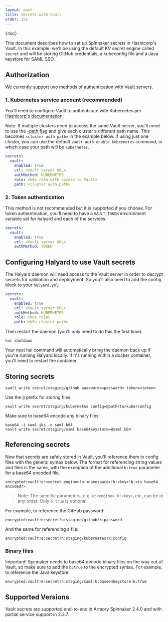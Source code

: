 ```yaml
---
layout: post
title: Secrets with Vault
order: 152
---
```


{:toc}


This document describes how to set up Spinnaker secrets in Hashicorp's Vault. In this example, we'll be using the default KV secret engine called `secret` and will be storing GitHub credentials, a kubeconfig file and a Java keystore for SAML SSO.


## Authorization

We currently support two methods of authentication with Vault servers.

### 1. Kubernetes service account (recommended)

You'll need to configure Vault to authenticate with Kubernetes per [Hashicorp's documentation](https://www.vaultproject.io/docs/auth/kubernetes.html#configuration). 

Note: If multiple clusters need to access the same Vault server, you'll need to use the [-path flag](https://www.vaultproject.io/docs/commands/auth/enable.html#usage) and give each cluster a different path name. This becomes `<cluster auth path>` in the example below. If using just one cluster, you can use the default `vault auth enable kubernetes` command, in which case your path will be `kubernetes`.

```yaml
secrets:
  vault:
    enabled: true
    url: <Vault server URL>
    authMethod: KUBERNETES
    role: <k8s role with access to Vault>
    path: <cluster auth path>
```

### 2. Token authentication

This method is not recommended but it is supported if you choose. For token authentication, you'll need to have a `VAULT_TOKEN` environment variable set for halyard and each of the services.

```yaml
secrets:
  vault:
    enabled: true
    url: <Vault server URL>
    authMethod: TOKEN
```

## Configuring Halyard to use Vault secrets
The Halyard daemon will need access to the Vault server in order to decrypt secrets for validation and deployment. So you'll also need to add the config block to your `halyard.yml`:

```yaml
secrets:
  vault:
    enabled: true
    url: <Vault server URL>
    authMethod: KUBERNETES
    role: <k8s role>
    path: <k8s cluster path>
```
Then restart the daemon (you'll only need to do this the first time):
```
hal shutdown
```
Your next hal command will automatically bring the daemon back up if you're running Halyard locally. If it's running within a docker container, you'll need to restart the container.


## Storing secrets

```
vault write secret/staging/github password=<password> token=<token>
```

Use the `@` prefix for storing files: 

```
vault write secret/staging/kubernetes config=@path/to/kube/config
```

Make sure to base64 encode any binary files:
```
base64 -i saml.jks -o saml.b64
vault write secret/staging/saml base64keystore=@saml.b64
```


## Referencing secrets

Now that secrets are safely stored in Vault, you'll reference them in config files with the general syntax below. The format for referencing string values and files is the same, with the exception of the additional `b:true` parameter for a base64 encoded file.

```
encrypted:vault!e:<secret engine>!n:<namespace>!k:<key>!b:<is base64 encoded?>
```

> Note: The specific parameters, e.g. `e:<engine>`, `k:<key>`, etc, can be in any order. Only `b:true` is optional.


For example, to reference the GitHub password:
```
encrypted:vault!e:secret!n:staging/github!k:password
```

And the same for referencing a file:
```
encrypted:vault!e:secret!n:staging/kubernetes!k:config
```

### Binary files

Important! Spinnaker needs to base64 decode binary files on the way out of Vault, so make sure to add the `b:true` to the encrypted syntax. For example, to reference the Java keystore:
```
encrypted:vault!e:secret!n:staging/saml!k:base64keystore!b:true
```


## Supported Versions

Vault secrets are supported end-to-end in Armory Spinnaker 2.4.0 and with partial service support in 2.3.7.

